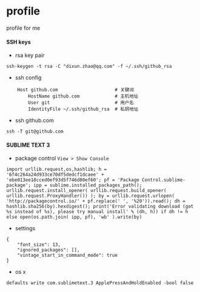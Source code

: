 # profile #
profile for me

#### SSH keys ####
* rsa key pair
```
ssh-keygen -t rsa -C "dixun.zhao@qq.com" -f ~/.ssh/github_rsa
```

* ssh config
```
    Host github.com                     # 关键词
        HostName github.com             # 主机地址
        User git                        # 用户名
        IdentityFile ~/.ssh/github_rsa  # 私钥地址
```

* ssh github.com
```
ssh -T git@github.com
```

#### SUBLIME TEXT 3 ####
* package control `View > Show Console`
```
import urllib.request,os,hashlib; h = '6f4c264a24d933ce70df5dedcf1dcaee' + 'ebe013ee18cced0ef93d5f746d80ef60'; pf = 'Package Control.sublime-package'; ipp = sublime.installed_packages_path(); urllib.request.install_opener( urllib.request.build_opener( urllib.request.ProxyHandler()) ); by = urllib.request.urlopen( 'http://packagecontrol.io/' + pf.replace(' ', '%20')).read(); dh = hashlib.sha256(by).hexdigest(); print('Error validating download (got %s instead of %s), please try manual install' % (dh, h)) if dh != h else open(os.path.join( ipp, pf), 'wb' ).write(by)
```

* settings 
```
{
    "font_size": 13,
    "ignored_packages": [],
    "vintage_start_in_command_mode": true
}
```

* os x
```
defaults write com.sublimetext.3 ApplePressAndHoldEnabled -bool false
```

